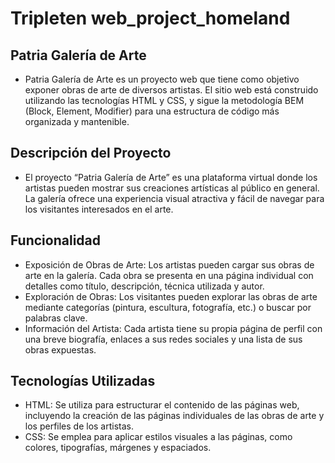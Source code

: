 # Tripleten web_project_homeland

## Patria Galería de Arte

* Patria Galería de Arte es un proyecto web que tiene como objetivo exponer obras de arte de diversos artistas. El sitio web está construido utilizando las tecnologías HTML y CSS, y sigue la metodología BEM (Block, Element, Modifier) para una estructura de código más organizada y mantenible.

## Descripción del Proyecto
* El proyecto “Patria Galería de Arte” es una plataforma virtual donde los artistas pueden mostrar sus creaciones artísticas al público en general. La galería ofrece una experiencia visual atractiva y fácil de navegar para los visitantes interesados en el arte.

## Funcionalidad
* Exposición de Obras de Arte: Los artistas pueden cargar sus obras de arte en la galería. Cada obra se presenta en una página individual con detalles como título, descripción, técnica utilizada y autor.
* Exploración de Obras: Los visitantes pueden explorar las obras de arte mediante categorías (pintura, escultura, fotografía, etc.) o buscar por palabras clave.
* Información del Artista: Cada artista tiene su propia página de perfil con una breve biografía, enlaces a sus redes sociales y una lista de sus obras expuestas.

## Tecnologías Utilizadas
* HTML: Se utiliza para estructurar el contenido de las páginas web, incluyendo la creación de las páginas individuales de las obras de arte y los perfiles de los artistas.
* CSS: Se emplea para aplicar estilos visuales a las páginas, como colores, tipografías, márgenes y espaciados.